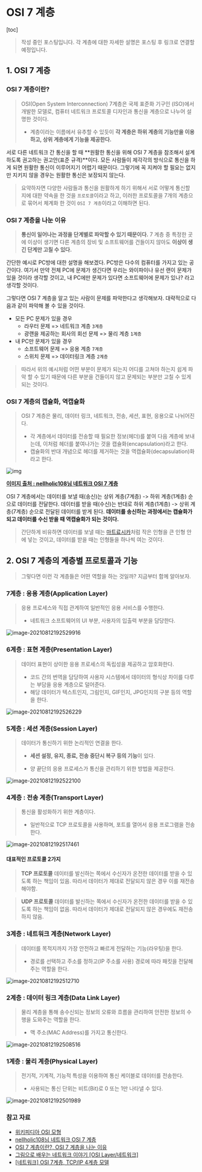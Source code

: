 # OSI 7 계층

[toc]

> 작성 중인 포스팅입니다. 각 계층에 대한 자세한 설명은 포스팅 후 링크로 연결할 예정입니다. 

## 1. OSI 7 계층

### OSI 7 계층이란?

> OSI(Open System Interconnection) 7계층은 국제 표준화 기구인 (ISO)에서 개발한 모델로, 컴퓨터 네트워크 프로토콜 디자인과 통신을 계층으로 나누어 설명한 것이다. 
>
> - 계층이라는 이름에서 유추할 수 있듯이 **각 계층은 하위 계층의 기능만을 이용하고, 상위 계층에게 기능을 제공한다.**

서로 다른 네트워크 간 통신을 할 때 **원활한 통신을 위해 OSI 7 계층을 참조해서 설계하도록 권고하는 권고안(표준 규격)**이다. 모든 사람들이 제각각의 방식으로 통신을 하게 되면 원활한 통신이 이루어지기 어렵기 때문이다. 그렇기에 꼭 지켜야 할 필요는 없지만 지키지 않을 경우는 원활한 통신은 보장되지 않는다. 

> 요약하자면 다양한 사람들과 통신을 원활하게 하기 위해서 서로 어떻게 통신할 지에 대한 약속을 한 것을 `프로토콜`이라고 하고, 이러한 프로토콜을 7개의 계층으로 묶어서 체계화 한 것이 `OSI 7 계층`이라고 이해하면 된다.

### OSI 7 계층을 나눈 이유

> **통신이 일어나는 과정을 단계별로 파악할 수 있기 때문이다.** 7 계층 중 특정한 곳에 이상이 생기면 다른 계층의 장비 및 소프트웨어를 건들이지 않아도 **이상이 생긴 단계만 고칠 수 있다.** 

간단한 예시로 PC방에 대한 설명을 해보겠다. PC방은 다수의 컴퓨터를 가지고 있는 공간이다. 여기서 만약 전체 PC에 문제가 생긴다면 우리는 와이파이나 유선 랜이 문제가 있을 것이라 생각할 것이고, 내 PC에만 문제가 있다면 소프트웨어에 문제가 있나? 라고 생각할 것이다. 

그렇다면 OSI 7 계층을 알고 있는 사람이 문제를 파악한다고 생각해보자. 대략적으로 다음과 같이 파악해 볼 수 있을 것이다.

- 모든 PC 문제가 있을 경우
  - 라우터 문제 => 네트워크 계층 `3계층`
  - 광랜을 제공하는 회사의 회선 문제 => 물리 계층 `1계층`
- 내 PC만 문제가 있을 경우
  - 소프트웨어 문제 => 응용 계층 `7계층`
  - 스위치 문제 => 데이터링크 계층 `2계층`

> 따라서 위의 예시처럼 어떤 부분이 문제가 되는지 어디를 고쳐야 하는지 쉽게 파악 할 수 있기 때문에 다른 부분을 건들이지 않고 문제되는 부분만 고칠 수 있게 되는 것이다.

### OSI 7 계층의 캡슐화, 역캡슐화

> OSI 7 계층은 물리, 데이터 링크, 네트워크, 전송, 세션, 표현, 응용으로 나뉘어진다. 
>
> - 각 계층에서 데이터를 전송할 때 필요한 정보(헤더)를 붙여 다음 계층에 보내는데, 이처럼 헤더를 붙여나가는 것을 캡슐화(encapsulation)라고 한다.
> - 캡슐화의 반대 개념으로 헤더를 제거하는 것을 역캡슐화(decapsulation)화라고 한다.

![img](https://raw.githubusercontent.com/soo5717/Typora-image/velog/img/osi-7-layer.png)

**[이미지 출처 : nellholic108님 네트워크 OSI 7 계층](https://velog.io/@nellholic108/%EB%84%A4%ED%8A%B8%EC%9B%8C%ED%81%AC-OSI-7-%EA%B3%84%EC%B8%B5)**

OSI 7 계층에서는 데이터를 보낼 때(송신)는 상위 계층(7계층) -> 하위 계층(1계층) 순으로 데이터를 전달한다. 데이터를 받을 때(수신)는 반대로  하위 계층(1계층) -> 상위 계층(7계층) 순으로 전달된 데이터를 받게 된다. **데이터를 송신하는 과정에서는 캡슐화가 되고  데이터를 수신 받을 때 역캡슐화가 되는 것이다.**

> 간단하게 비유하면 데이터를 보낼 때는 [마트료시카](https://www.google.com/search?q=%EB%A7%88%ED%8A%B8%EB%A3%8C%EC%8B%9C%EC%B9%B4&source=lnms&tbm=isch&sa=X&ved=2ahUKEwiX3de6xqvyAhWTN5QKHapQCuEQ_AUoAXoECAEQAw&biw=770&bih=722)처럼 작은 인형을 큰 인형 안에 넣는 것이고, 데이터를 받을 때는 인형들을 하나씩 여는 것이다.



## 2. OSI 7 계층의 계층별 프로토콜과 기능

> 그렇다면 이런 각 계층들은 어떤 역할을 하는 것일까? 지금부터 함께 알아보자.

### 7계층 : 응용 계층(Application Layer)

> 응용 프로세스와 직접 관계하여 일반적인 응용 서비스를 수행한다.
>
> - 네트워크 소프트웨어의 UI 부분, 사용자의 입출력 부분을 담당한다.

![image-20210812192529916](https://raw.githubusercontent.com/soo5717/Typora-image/velog/img/image-20210812192529916.png)

### 6계층 : 표현 계층(Presentation Layer)

> 데이터 표현이 상이한 응용 프로세스의 독립성을 제공하고 암호화한다.
>
> - 코드 간의 번역을 담당하여 사용자 시스템에서 데이터의 형식상 차이를 다루는 부담을 응용 계층으로 덜어준다.
> - 해당 데이터가 텍스트인지, 그림인지, GIF인지, JPG인지의 구분 등의 역할을 한다.

![image-20210812192526229](https://raw.githubusercontent.com/soo5717/Typora-image/velog/img/image-20210812192526229.png)

### 5계층 : 세션 계층(Session Layer)

> 데이터가 통신하기 위한 논리적인 연결을 한다.
>
> - **세션 설정, 유지, 종료, 전송 중단시 복구 등의 기능**이 있다.
>
> - 양 끝단의 응용 프로세스가 통신을 관리하기 위한 방법을 제공한다.

![image-20210812192522100](https://raw.githubusercontent.com/soo5717/Typora-image/velog/img/image-20210812192522100.png)

### 4계층 : 전송 계층(Transport Layer)

> 통신을 활성화하기 위한 계층이다. 
>
> - 일반적으로 TCP 프로토콜을 사용하며, 포트를 열어서 응용 프로그램을 전송한다.

![image-20210812192517461](https://raw.githubusercontent.com/soo5717/Typora-image/velog/img/image-20210812192517461.png)

#### 대표적인 프로토콜 2가지

> **TCP 프로토콜**
> 데이터를 발신하는 쪽에서 수신자가 온전한 데이터를 받을 수 있도록 하는 책임이 있음.
> 따라서 데이터가 제대로 전달되지 않은 경우 이를 재전송 해야함.

> **UDP 프로토콜**
> 데이터를 발신하는 쪽에서 수신자가 온전한 데이터를 받을 수 있도록 하는 책임이 없음.
> 따라서 데이터가 제대로 전달되지 않은 경우에도 재전송하지 않음.

### 3계층 : 네트워크 계층(Network Layer)

> 데이터를 목적지까지 가장 안전하고 빠르게 전달하는 기능(라우팅)을 한다.
>
> -  경로를 선택하고 주소를 정하고(IP 주소를 사용) 경로에 따라 패킷을 전달해주는 역할을 한다. 

![image-20210812192512710](https://raw.githubusercontent.com/soo5717/Typora-image/velog/img/image-20210812192512710.png)

### 2계층 : 데이터 링크 계층(Data Link Layer)

> 물리 계층을 통해 송수신되는 정보의 오류와 흐름을 관리하여 안전한 정보의 수행을 도와주는 역할을 한다.  
>
> - 맥 주소(MAC Address)를 가지고 통신한다.

![image-20210812192508516](https://raw.githubusercontent.com/soo5717/Typora-image/velog/img/image-20210812192508516.png)

### 1계층 : 물리 계층(Physical Layer)

> 전기적, 기계적, 기능적 특성을 이용하여 통신 케이블로 데이터를 전송한다. 
>
> - 사용되는 통신 단위는 비트(Bit)로 0 또는 1만 나타낼 수 있다.

![image-20210812192501989](https://raw.githubusercontent.com/soo5717/Typora-image/velog/img/image-20210812192501989.png)

### **참고 자료**

- [위키피디아 OSI 모형](https://ko.wikipedia.org/wiki/OSI_%EB%AA%A8%ED%98%95)
- [nellholic108님 네트워크 OSI 7 계층](https://velog.io/@nellholic108/%EB%84%A4%ED%8A%B8%EC%9B%8C%ED%81%AC-OSI-7-%EA%B3%84%EC%B8%B5)
- [OSI 7 계층이란?, OSI 7 계층을 나눈 이유](https://shlee0882.tistory.com/110)
- [그림으로 배우는 네트워크 이야기 [OSI Layer/네트워크]](https://youtu.be/aTPy201F0AA)
- [[네트워크] OSI 7계층, TCP/IP 4계층 모델](https://devowen.com/344)